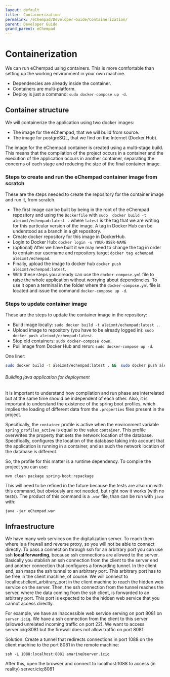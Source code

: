 ```yaml
---
layout: default
title:  Containerization
permalink: /eChempad/Developer-Guide/Containerization/
parent: Developer Guide
grand_parent: eChempad
---
```


# Containerization
We can run eChempad using containers. This is more comfortable than setting up the working environment in your own 
machine.  
- Dependencies are already inside the container.
- Containers are multi-platform.
- Deploy is just a command: `sudo docker-compose up -d`. 

## Container structure
We will containerize the application using two docker images: 
* The image for the eChempad, that we will build from source.
* The image for postgreSQL, that we find on the Internet (Docker Hub).

The image for the eChempad container is created using a multi-stage build. This means that the compilation of the 
project occurs in a container and the execution of the application occurs in another container, separating the concerns
of each stage and reducing the size of the final container image. 

### Steps to create and run the eChempad container image from scratch
These are the steps needed to create the repository for the container image and run it, from scratch. 
* The first image can be built by being in the root of the eChempad repository and using the `Dockerfile` with `sudo 
docker build -t aleixmt/echempad:latest .` where `latest` is the tag that we are writing for this particular version of the 
image. A tag in Docker Hub can be understood as a branch in a git repository.
* Create docker repository for this image in DockerHub.
* Login to Docker Hub: `docker login -u YOUR-USER-NAME`
* (optional) After we have built it we may need to change the tag in order to contain our username and repository target
`docker tag echempad aleixmt/echempad`.
* Finally, upload the image to docker hub `docker push aleixmt/echempad:latest`.
* With these steps you already can use the `docker-compose.yml` file to raise the whole application without worrying 
  about dependencies. To use it open a terminal in the folder where the `docker-compose.yml` file is located and issue
  the command `docker-compose up -d`.

### Steps to update container image
These are the steps to update the container image in the repository:
* Build image locally: `sudo docker build -t aleixmt/echempad:latest .`.
* Upload image to repository (you have to be already logged in): `sudo docker push aleixmt/echempad:latest`.
* Stop old containers: `sudo docker-compose down`.
* Pull image from Docker Hub and rerun: `sudo docker-compose up -d`.

One liner:
```bash
sudo docker build -t aleixmt/echempad:latest . &&  sudo docker push aleixmt/echempad:latest && sudo docker-compose down && sudo docker-compose up -d
```

###### Building java application for deployment 
It is important to understand how compilation and run phase are interrelated but at the same time should be independent
of each other. Also, it is important to understand the existence of the spring boot profiles, which implies the loading
of different data from the `.properties` files present in the project. 

Specifically, the `container` profile is active when the environment variable `spring_profiles_active` is equal to the 
value `container`. This profile overwrites the property that sets the network location of the database. Specifically, 
configures the location of the database taking into account that the application is running in a container, and as such
the network location of the database is different.  

So, the profile for this matter is a runtime dependency. To compile the project you can use:
```
mvn clean package spring-boot:repackage
```

This will need to be refined in the future because the tests are also run with this command, but obviously are not 
needed, but right now it works (with no tests). The product of this command is a `.war` file, than can be run with 
`java` with:

```shell
java -jar eChempad.war
```

## Infraestructure

We have many web services on the digitalization server. To reach them where is a firewall and reverse proxy, so you will not be 
able to connect directly. To pass a connection through ssh for an arbitrary port you can use ssh **local forwarding**, because ssh connections
are allowed to the server. Basically you stablish an ssh connection from the client to the server end and another connection
that configures a forwarding tunnel. In the client end, ssh maps the 
ssh tunnel to an arbitrary port. This arbitrary port has to be free in the client machine, of course. We will connect to
localhost:client_arbitrary_port in the client machine to reach the hidden web service on the server. Then, the ssh connection 
from the tunnel reaches the server,
where the data coming from the ssh client, is forwarded to an arbitrary port. This port is expected to be the hidden web service
that you cannot access directly.

For example, we have an inaccessible web service serving on port 8081 on `server.iciq`. We have a ssh connection from the client
to this server (allowed unrelated incoming traffic on port 22). We want to access server.iciq:8081 but the firewall does not allow
traffic on port 8081.

Solution: Create a tunnel that redirects connections in port 1088 on the client machine to the port 8081 in the remote machine:
```shell
ssh -L 1088:localhost:8081 amarine@server.iciq
```
After this, open the browser and connect to localhost:1088 to access (in reality) server.iciq:8081
